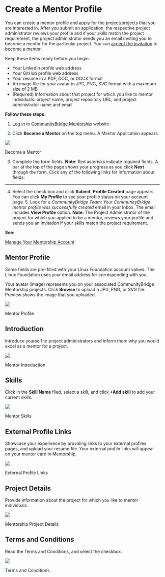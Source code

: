 # Create a Mentor Profile

You can create a mentor profile and apply for the project/projects that you are interested in. After you submit an application, the respective project administrator reviews your profile and if your skills match the project requirement, the project administrator sends you an email inviting you to become a mentor for the particular project. You can [accept the invitation](https://docs.linuxfoundation.org/docs/communitybridge-mentorship/mentors/become-a-mentor/accept-to-be-a-mentor-from-an-email-invitation) to become a mentor.

Keep these items ready before you begin:

* Your LinkedIn profile web address
* Your GitHub profile web address
* Your resume in a PDF, DOC, or DOCX format
* An image file for your avatar in JPG, PNG, SVG format with a maximum size of 2 MB
* \(Required\) Information about that project for which you like to mentor individuals: project name, project repository URL, and project administrator name and email

**Follow these steps:**

1. [Log in](../../../communitybridge-account/login-to-communitybridge.md) to [CommunityBridge Mentorship](https://people.communitybridge.org/) website.

2. Click **Become a Mentor** on the top menu. A Mentor Application appears.

![](https://gblobscdn.gitbook.com/assets%2F-M2DCN9UgoRgMEkgnLyP%2F-M3jAXo6utvdaYQF6DY3%2F-M3jBnfqhabQ-U3CzPsE%2Fbecome%20a%20mentor.png?alt=media&token=3db6108a-2589-4161-a3d9-8115c0f2687e)

Become a Mentor

3. Complete the form fields. **Note:** Red asterisks indicate required fields. A bar at the top of the page shows your progress as you click **Next** through the form. Click any of the following links for information about fields.

* * * * * * 
4. Select the check box and click **Submit**. **Profile Created** page appears. You can click **My Profile** to see your profile status on your account page. 5. Look for a _CommunityBridge Team: Your CommunityBridge mentor profile was successfully created_ email in your Inbox. The email includes **View Profile** option. **Note:** The Project Administrator of the project for which you applied to be a mentor, reviews your profile and sends you an invitation if your skills match the project requirement.

**See:**

​[Manage Your Mentorship Account](https://docs.linuxfoundation.org/docs/communitybridge-mentorship/administrators/manage-your-mentorship-account)​

## Mentor Profile <a id="CreateaMentorProfile-MentorProfile"></a>

Some fields are pre-filled with your Linux Foundation account values. The Linux Foundation uses your email address for corresponding with you.

Your avatar \(image\) represents you on your associated CommunityBridge Mentorship projects. Click **Browse** to upload a JPG, PNG, or SVG file. Preview shows the image that you uploaded.

![](https://gblobscdn.gitbook.com/assets%2F-M2DCN9UgoRgMEkgnLyP%2F-M3jAXo6utvdaYQF6DY3%2F-M3jDFn-zNMXWAVHKRW0%2Fmentor%20profile.png?alt=media&token=027d3912-63b2-41e5-94a9-f321b68753e3)

Mentor Profile

## Introduction <a id="CreateaMentorProfile-Introduction"></a>

Introduce yourself to project administrators and inform them why you would excel as a mentor for a project.

![](https://gblobscdn.gitbook.com/assets%2F-M2DCN9UgoRgMEkgnLyP%2F-M3jAXo6utvdaYQF6DY3%2F-M3jDMeVSCtVcPr6sq0F%2Fmentor%20introduction.png?alt=media&token=7240cd6f-1703-4f8c-b839-5a45299ae066)

Mentor Introduction

## Skills <a id="CreateaMentorProfile-Skills"></a>

Click in the **Skill Name** filed, select a skill, and click **+Add skill** to add your current skills.

![](https://gblobscdn.gitbook.com/assets%2F-M2DCN9UgoRgMEkgnLyP%2F-M3jAXo6utvdaYQF6DY3%2F-M3jDSlcvG5k2NGHbhcG%2Fmentor%20skills.png?alt=media&token=90cc82d9-2d94-4b56-b61a-c682874e82ad)

Mentor Skills

## External Profile Links <a id="CreateaMentorProfile-ExternalProfileLinks"></a>

Showcase your experience by providing links to your external profiles pages, and upload your resume file. Your external profile links will appear on your mentor card in Mentorship.

![](https://gblobscdn.gitbook.com/assets%2F-M2DCN9UgoRgMEkgnLyP%2F-M3jECbmDZ8FuSXAH9di%2F-M3jESTh86SuLydromIY%2Fexternal%20profile%20links.png?alt=media&token=e92f733c-cd61-44bb-ad2a-1b34e7b09070)

External Profile Links

## Project Details <a id="CreateaMentorProfile-ProjectDetails"></a>

Provide information about the project for which you like to mentor individuals.

![](https://gblobscdn.gitbook.com/assets%2F-M2DCN9UgoRgMEkgnLyP%2F-M3jECbmDZ8FuSXAH9di%2F-M3jEbt4YrQRe8jR7689%2Fmentorship%20project%20details.png?alt=media&token=2827b057-e2db-4852-855b-a1274f432f89)

Mentorship Project Details

## Terms and Conditions <a id="CreateaMentorProfile-TermsandConditions"></a>

Read the Terms and Conditions, and select the checkbox.

![](https://gblobscdn.gitbook.com/assets%2F-M2DCN9UgoRgMEkgnLyP%2F-M3jECbmDZ8FuSXAH9di%2F-M3jEiEcYjuTZb94Iuxz%2Fmentor%20terms%20and%20conditions.png?alt=media&token=a9eeeee7-cf89-4b25-840c-7b9abd1009a5)

Terms and Conditions

